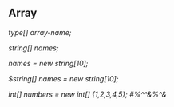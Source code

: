 ## Array

*type[] array-name;*

*string[] names;*

*names = new string[10];*

*$string[] names = new string[10];*

*int[] numbers = new int[] {1,2,3,4,5}; #%^^&%^&*